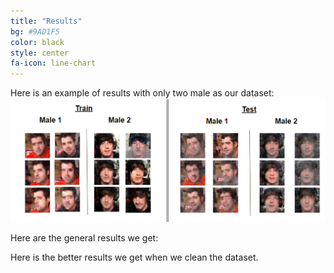 ```yaml
---
title: "Results"
bg: #9AD1F5
color: black
style: center
fa-icon: line-chart
---
```


  Here is an example of results with only two male as our dataset:
<img src="./assets/images/2male.png" alt="Generated Images"/>


  Here are the general results we get:
<img1 src="./assets/images/results.jpg" alt="results"/>



  Here is the better results we get when we clean the dataset.
<img2 src="./assets/images/cleaningDataset.jpg" alt="resultsWithDatasetClean"/>
	